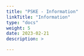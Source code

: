 ```yaml
---
title: "PSKE - Information"
linkTitle: "Information"
type: "docs"
weight: 5
date: 2023-02-21
description: >

---
```

